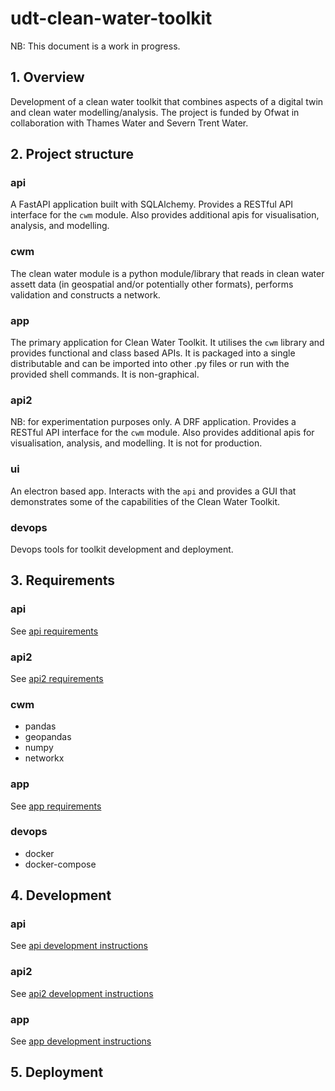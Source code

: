 # udt-clean-water-toolkit

NB: This document is a work in progress.

## 1. Overview

Development of a clean water toolkit that combines aspects of a digital twin and clean water modelling/analysis. The project is funded by Ofwat in collaboration with Thames Water and Severn Trent Water.

## 2. Project structure

### api

A FastAPI application built with SQLAlchemy. Provides a RESTful API interface for the `cwm` module. Also provides additional apis for visualisation, analysis, and modelling.

### cwm

The clean water module is a python module/library that reads in clean water assett data (in geospatial and/or potentially other formats), performs validation and constructs a network.

### app

The primary application for Clean Water Toolkit. It utilises the `cwm` library and provides functional and class based APIs. It is packaged into a single distributable and can be imported into other .py files or run with the provided shell commands. It is non-graphical. 

### api2

NB: for experimentation purposes only. A DRF application. Provides a RESTful API interface for the `cwm` module. Also provides additional apis for visualisation, analysis, and modelling. It is not for production.

### ui

An electron based app. Interacts with the `api` and provides a GUI that demonstrates some of the capabilities of the Clean Water Toolkit.

### devops

Devops tools for toolkit development and deployment.


## 3. Requirements

### api

See [api requirements](api/README.md#1-requirements)

### api2

See [api2 requirements](api2/README.md#1-requirements)

### cwm

- pandas
- geopandas
- numpy
- networkx

### app

See [app requirements](app/README.md#1-requirements)

### devops

- docker
- docker-compose


## 4. Development

### api

See [api development instructions](api/README.md#2-development)

### api2

See [api2 development instructions](api2/README.md#2-development)

### app

See [app development instructions](app/README.md#2-development)

## 5. Deployment


